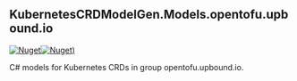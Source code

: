 ## KubernetesCRDModelGen.Models.opentofu.upbound.io
[![Nuget](https://img.shields.io/nuget/vpre/KubernetesCRDModelGen.Models.opentofu.upbound.io.svg?style=flat-square)](https://www.nuget.org/packages/KubernetesCRDModelGen.Models.opentofu.upbound.io)[![Nuget)](https://img.shields.io/nuget/dt/KubernetesCRDModelGen.Models.opentofu.upbound.io.svg?style=flat-square)](https://www.nuget.org/packages/KubernetesCRDModelGen.Models.opentofu.upbound.io)

C# models for Kubernetes CRDs in group opentofu.upbound.io.